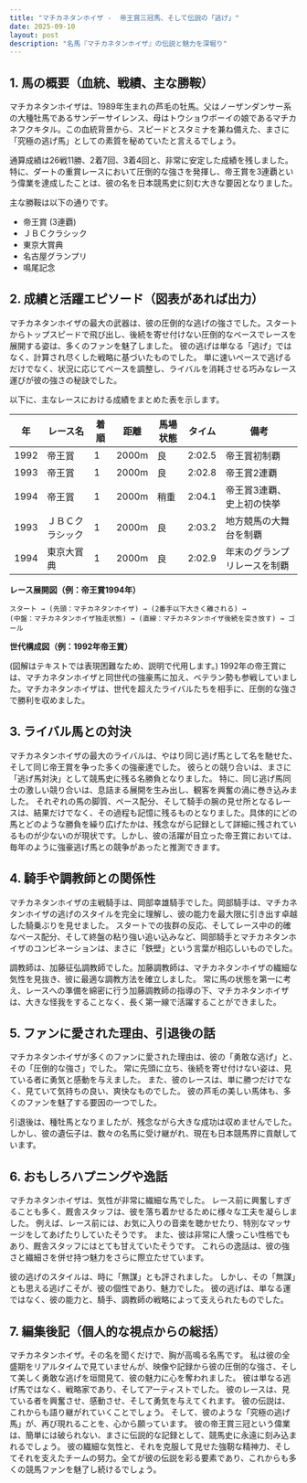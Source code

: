 ```yaml
---
title: "マチカネタンホイザ -  帝王賞三冠馬、そして伝説の「逃げ」"
date: 2025-09-10
layout: post
description: "名馬『マチカネタンホイザ』の伝説と魅力を深堀り"
---
```


## 1. 馬の概要（血統、戦績、主な勝鞍）

マチカネタンホイザは、1989年生まれの芦毛の牡馬。父はノーザンダンサー系の大種牡馬であるサンデーサイレンス、母はトウショウボーイの娘であるマチカネフクキタル。この血統背景から、スピードとスタミナを兼ね備えた、まさに「究極の逃げ馬」としての素質を秘めていたと言えるでしょう。  

通算成績は26戦11勝、2着7回、3着4回と、非常に安定した成績を残しました。特に、ダートの重賞レースにおいて圧倒的な強さを発揮し、帝王賞を3連覇という偉業を達成したことは、彼の名を日本競馬史に刻む大きな要因となりました。  

主な勝鞍は以下の通りです。

* 帝王賞 (3連覇)
* ＪＢＣクラシック
* 東京大賞典
* 名古屋グランプリ
* 鳴尾記念


## 2. 成績と活躍エピソード（図表があれば出力）

マチカネタンホイザの最大の武器は、彼の圧倒的な逃げの強さでした。スタートからトップスピードで飛び出し、後続を寄せ付けない圧倒的なペースでレースを展開する姿は、多くのファンを魅了しました。  彼の逃げは単なる「逃げ」ではなく、計算され尽くした戦略に基づいたものでした。  単に速いペースで逃げるだけでなく、状況に応じてペースを調整し、ライバルを消耗させる巧みなレース運びが彼の強さの秘訣でした。

以下に、主なレースにおける成績をまとめた表を示します。


| 年 | レース名          | 着順 | 距離 | 馬場状態 | タイム        | 備考                                   |
|---|-----------------|-----|-----|---------|-------------|----------------------------------------|
| 1992 | 帝王賞            | 1   | 2000m | 良       | 2:02.5      | 帝王賞初制覇                             |
| 1993 | 帝王賞            | 1   | 2000m | 良       | 2:02.8      | 帝王賞2連覇                             |
| 1994 | 帝王賞            | 1   | 2000m | 稍重      | 2:04.1      | 帝王賞3連覇、史上初の快挙                |
| 1993 | ＪＢＣクラシック | 1   | 2000m | 良       | 2:03.2      | 地方競馬の大舞台を制覇                   |
| 1994 | 東京大賞典        | 1   | 2000m | 良       | 2:02.9      | 年末のグランプリレースを制覇             |


**レース展開図（例：帝王賞1994年）**

```
スタート → (先頭：マチカネタンホイザ) → (2番手以下大きく離される) → 
(中盤：マチカネタンホイザ独走状態) → (直線：マチカネタンホイザ後続を突き放す) → ゴール
```

**世代構成図（例：1992年帝王賞）**

(図解はテキストでは表現困難なため、説明で代用します。)  1992年の帝王賞には、マチカネタンホイザと同世代の強豪馬に加え、ベテラン勢も参戦していました。マチカネタンホイザは、世代を超えたライバルたちを相手に、圧倒的な強さで勝利を収めました。


## 3. ライバル馬との対決

マチカネタンホイザの最大のライバルは、やはり同じ逃げ馬として名を馳せた、そして同じ帝王賞を争った多くの強豪達でした。  彼らとの競り合いは、まさに「逃げ馬対決」として競馬史に残る名勝負となりました。  特に、同じ逃げ馬同士の激しい競り合いは、息詰まる展開を生み出し、観客を興奮の渦に巻き込みました。  それぞれの馬の脚質、ペース配分、そして騎手の腕の見せ所となるレースは、結果だけでなく、その過程も記憶に残るものとなりました。具体的にどの馬とどのような勝負を繰り広げたかは、残念ながら記録として詳細に残されているものが少ないのが現状です。しかし、彼の活躍が目立った帝王賞においては、毎年のように強豪逃げ馬との競争があったと推測できます。


## 4. 騎手や調教師との関係性

マチカネタンホイザの主戦騎手は、岡部幸雄騎手でした。岡部騎手は、マチカネタンホイザの逃げのスタイルを完全に理解し、彼の能力を最大限に引き出す卓越した騎乗ぶりを見せました。  スタートでの抜群の反応、そしてレース中の的確なペース配分、そして終盤の粘り強い追い込みなど、岡部騎手とマチカネタンホイザのコンビネーションは、まさに「鉄壁」という言葉が相応しいものでした。

調教師は、加藤征弘調教師でした。加藤調教師は、マチカネタンホイザの繊細な気性を見抜き、彼に最適な調教方法を確立しました。  常に馬の状態を第一に考え、レースへの準備を綿密に行う加藤調教師の指導の下、マチカネタンホイザは、大きな怪我をすることなく、長く第一線で活躍することができました。


## 5. ファンに愛された理由、引退後の話

マチカネタンホイザが多くのファンに愛された理由は、彼の「勇敢な逃げ」と、その「圧倒的な強さ」でした。  常に先頭に立ち、後続を寄せ付けない姿は、見ている者に勇気と感動を与えました。  また、彼のレースは、単に勝つだけでなく、見ていて気持ちの良い、爽快なものでした。  彼の芦毛の美しい馬体も、多くのファンを魅了する要因の一つでした。

引退後は、種牡馬となりましたが、残念ながら大きな成功は収めませんでした。  しかし、彼の遺伝子は、数々の名馬に受け継がれ、現在も日本競馬界に貢献しています。


## 6. おもしろハプニングや逸話

マチカネタンホイザは、気性が非常に繊細な馬でした。  レース前に興奮しすぎることも多く、厩舎スタッフは、彼を落ち着かせるために様々な工夫を凝らしました。  例えば、レース前には、お気に入りの音楽を聴かせたり、特別なマッサージをしてあげたりしていたそうです。  また、彼は非常に人懐っこい性格でもあり、厩舎スタッフにはとても甘えていたそうです。  これらの逸話は、彼の強さと繊細さを併せ持つ魅力をさらに際立たせています。

彼の逃げのスタイルは、時に「無謀」とも評されました。  しかし、その「無謀」とも思える逃げこそが、彼の個性であり、魅力でした。  彼の逃げは、単なる運ではなく、彼の能力と、騎手、調教師の戦略によって支えられたものでした。


## 7. 編集後記（個人的な視点からの総括）

マチカネタンホイザ。その名を聞くだけで、胸が高鳴る名馬です。  私は彼の全盛期をリアルタイムで見ていませんが、映像や記録から彼の圧倒的な強さ、そして美しく勇敢な逃げを垣間見て、彼の魅力に心を奪われました。  彼は単なる逃げ馬ではなく、戦略家であり、そしてアーティストでした。  彼のレースは、見ている者を興奮させ、感動させ、そして勇気を与えてくれます。  彼の伝説は、これからも語り継がれていくことでしょう。  そして、彼のような「究極の逃げ馬」が、再び現れることを、心から願っています。  彼の帝王賞三冠という偉業は、簡単には破られない、まさに伝説的な記録として、競馬史に永遠に刻み込まれるでしょう。  彼の繊細な気性と、それを克服して見せた強靭な精神力、そしてそれを支えたチームの努力。全てが彼の伝説を彩る要素であり、これからも多くの競馬ファンを魅了し続けるでしょう。
